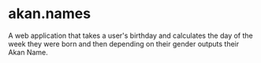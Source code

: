 # akan.names
A web application that takes a user's birthday and calculates the day of the week they were born and then depending on their gender outputs their Akan Name.
